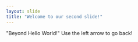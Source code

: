 ```yaml
---
layout: slide
title: "Welcome to our second slide!"
---
```

"Beyond Hello World!"
Use the left arrow to go back!
